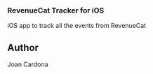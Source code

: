 ### RevenueCat Tracker for iOS
iOS app to track all the events from RevenueCat


## Author
Joan Cardona
